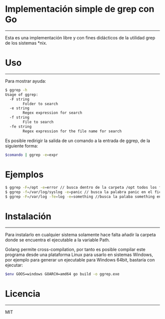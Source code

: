 
# Implementación simple de grep con Go
----------------------------------------
Esta es una implementación libre y con fines didácticos de la utilidad grep de los sistemas *nix.

# Uso
----------------------------------------
Para mostrar ayuda:

```sh
$ ggrep -h
Usage of ggrep:
  -F string
        Folder to search
  -e string
        Regex expression for search
  -f string
        File to search
  -fe string
        Regex expression for the file name for search
``` 

Es posible redirigir la salida de un comando a la entrada de ggrep, de la siguiente forma:
```sh
$comando | ggrep -e=expr
```

# Ejemplos
```sh
$ ggrep -F=/opt -e=error // busca dentro de la carpeta /opt todos los ficheros que contengan la palabra 'error'
$ ggrep -f=/var/log/syslog -e=panic // busca la palabra panic en el fichero /var/log/syslog
$ ggrep -F=/var/log -fe=log -e=something //busca la palaba something en todos los ficheros que contengan en su nombre la palabra log dentro del directorio log
```



# Instalación
----------------------------------------
Para instalarlo en cualquier sistema solamente hace falta añadir la carpeta donde se encuentra el ejecutable a la variable Path.

Golang permite cross-compilation, por tanto es posible compilar este programa desde una plataforma Linux para usarlo en sistemas Windows, por ejemplo para generar un ejecutable para Windows 64bit, bastaría con ejecutar:
```sh
$env GOOS=windows GOARCH=amd64 go build -o ggrep.exe
```

# Licencia
----------------------------------------
MIT 
